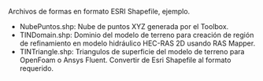 Archivos de formas en formato ESRI Shapefile, ejemplo.

* NubePuntos.shp: Nube de puntos XYZ generada por el Toolbox.
* TINDomain.shp: Dominio del modelo de terreno para creación de región de refinamiento en modelo hidráulico HEC-RAS 2D usando RAS Mapper.
* TINTriangle.shp: Triangulos de superficie del modelo de terreno para OpenFoam o Ansys Fluent. Convertir de Esri Shapefile al formato requerido.
